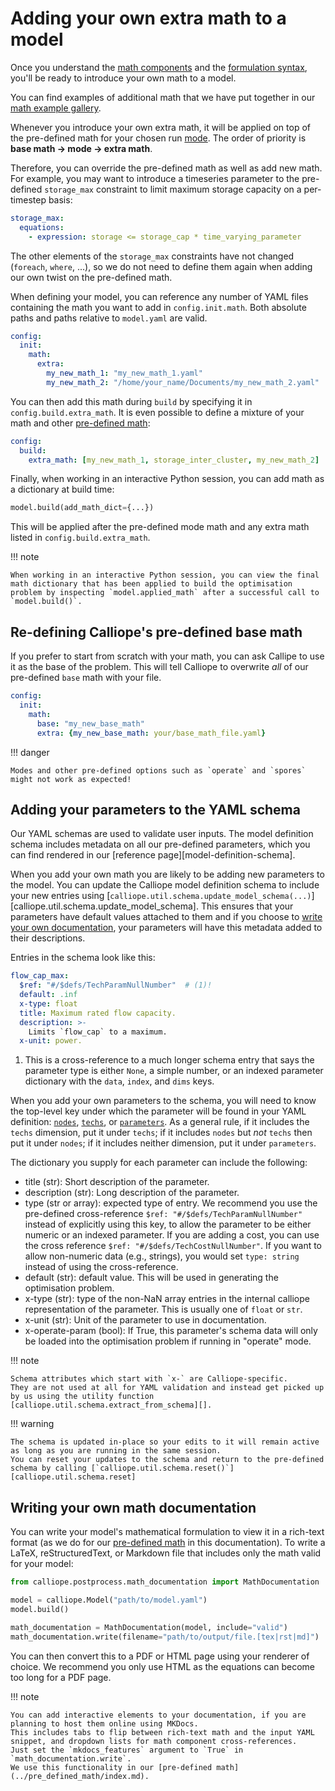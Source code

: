 # Adding your own extra math to a model

Once you understand the [math components](components.md) and the [formulation syntax](syntax.md), you'll be ready to introduce your own math to a model.

You can find examples of additional math that we have put together in our [math example gallery](examples/index.md).

Whenever you introduce your own extra math, it will be applied on top of the pre-defined math for your chosen run [mode](../creating/config.md#configbuildmode).
The order of priority is **base math -> mode -> extra math**.

Therefore, you can override the pre-defined math as well as add new math.
For example, you may want to introduce a timeseries parameter to the pre-defined `storage_max` constraint to limit maximum storage capacity on a per-timestep basis:

```yaml
storage_max:
  equations:
    - expression: storage <= storage_cap * time_varying_parameter
```

The other elements of the `storage_max` constraints have not changed (`foreach`, `where`, ...), so we do not need to define them again when adding our own twist on the pre-defined math.

When defining your model, you can reference any number of YAML files containing the math you want to add in `config.init.math`.
Both absolute paths and paths relative to `model.yaml` are valid.

```yaml
config:
  init:
    math:
      extra:
        my_new_math_1: "my_new_math_1.yaml"
        my_new_math_2: "/home/your_name/Documents/my_new_math_2.yaml"
```

You can then add this math during `build` by specifying it in `config.build.extra_math`.
It is even possible to define a mixture of your math and other [pre-defined math](../pre_defined_math/index.md):

```yaml
config:
  build:
    extra_math: [my_new_math_1, storage_inter_cluster, my_new_math_2]
```

Finally, when working in an interactive Python session, you can add math as a dictionary at build time:

```python
model.build(add_math_dict={...})
```

This will be applied after the pre-defined mode math and any extra math listed in `config.build.extra_math`.

!!! note

    When working in an interactive Python session, you can view the final math dictionary that has been applied to build the optimisation problem by inspecting `model.applied_math` after a successful call to `model.build()`.

## Re-defining Calliope's pre-defined base math

If you prefer to start from scratch with your math, you can ask Callipe to use it as the base of the problem.
This will tell Calliope to overwrite *all* of our pre-defined `base` math with your file.

```yaml
config:
  init:
    math:
      base: "my_new_base_math"
      extra: {my_new_base_math: your/base_math_file.yaml}
```

!!! danger

    Modes and other pre-defined options such as `operate` and `spores` might not work as expected!

## Adding your parameters to the YAML schema

Our YAML schemas are used to validate user inputs.
The model definition schema includes metadata on all our pre-defined parameters, which you can find rendered in our [reference page][model-definition-schema].

When you add your own math you are likely to be adding new parameters to the model.
You can update the Calliope model definition schema to include your new entries using [`calliope.util.schema.update_model_schema(...)`][calliope.util.schema.update_model_schema].
This ensures that your parameters have default values attached to them and if you choose to [write your own documentation](#writing-your-own-math-documentation), your parameters will have this metadata added to their descriptions.

Entries in the schema look like this:

```yaml
flow_cap_max:
  $ref: "#/$defs/TechParamNullNumber"  # (1)!
  default: .inf
  x-type: float
  title: Maximum rated flow capacity.
  description: >-
    Limits `flow_cap` to a maximum.
  x-unit: power.
```

1. This is a cross-reference to a much longer schema entry that says the parameter type is either `None`, a simple number, or an indexed parameter dictionary with the `data`, `index`, and `dims` keys.

When you add your own parameters to the schema, you will need to know the top-level key under which the parameter will be found in your YAML definition: [`nodes`](../creating/nodes.md), [`techs`](../creating/techs.md), or [`parameters`](../creating/parameters.md).
As a general rule, if it includes the `techs` dimension, put it under `techs`; if it includes `nodes` but _not_ `techs` then put it under `nodes`; if it includes neither dimension, put it under `parameters`.

The dictionary you supply for each parameter can include the following:

* title (str): Short description of the parameter.
* description (str): Long description of the parameter.
* type (str or array): expected type of entry.
We recommend you use the pre-defined cross-reference `$ref: "#/$defs/TechParamNullNumber"` instead of explicitly using this key, to allow the parameter to be either numeric or an indexed parameter.
If you are adding a cost, you can use the cross reference `$ref: "#/$defs/TechCostNullNumber"`.
If you want to allow non-numeric data (e.g., strings), you would set `type: string` instead of using the cross-reference.
* default (str): default value.
This will be used in generating the optimisation problem.
* x-type (str): type of the non-NaN array entries in the internal calliope representation of the parameter.
This is usually one of `float` or `str`.
* x-unit (str): Unit of the parameter to use in documentation.
* x-operate-param (bool): If True, this parameter's schema data will only be loaded into the optimisation problem if running in "operate" mode.

!!! note

    Schema attributes which start with `x-` are Calliope-specific.
    They are not used at all for YAML validation and instead get picked up by us using the utility function [calliope.util.schema.extract_from_schema][].

!!! warning

    The schema is updated in-place so your edits to it will remain active as long as you are running in the same session.
    You can reset your updates to the schema and return to the pre-defined schema by calling [`calliope.util.schema.reset()`][calliope.util.schema.reset]

## Writing your own math documentation

You can write your model's mathematical formulation to view it in a rich-text format (as we do for our [pre-defined math](../pre_defined_math/index.md) in this documentation).
To write a LaTeX, reStructuredText, or Markdown file that includes only the math valid for your model:

```python
from calliope.postprocess.math_documentation import MathDocumentation

model = calliope.Model("path/to/model.yaml")
model.build()

math_documentation = MathDocumentation(model, include="valid")
math_documentation.write(filename="path/to/output/file.[tex|rst|md]")
```

You can then convert this to a PDF or HTML page using your renderer of choice.
We recommend you only use HTML as the equations can become too long for a PDF page.

!!! note

    You can add interactive elements to your documentation, if you are planning to host them online using MKDocs.
    This includes tabs to flip between rich-text math and the input YAML snippet, and dropdown lists for math component cross-references.
    Just set the `mkdocs_features` argument to `True` in `math_documentation.write`.
    We use this functionality in our [pre-defined math](../pre_defined_math/index.md).
